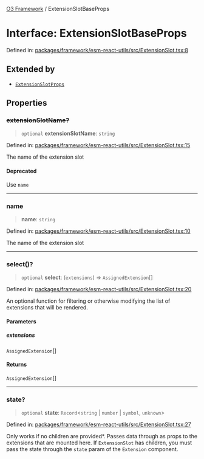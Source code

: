 [O3 Framework](../API.md) / ExtensionSlotBaseProps

# Interface: ExtensionSlotBaseProps

Defined in: [packages/framework/esm-react-utils/src/ExtensionSlot.tsx:8](https://github.com/habeshabro/openmrs-esm-core/blob/main/packages/framework/esm-react-utils/src/ExtensionSlot.tsx#L8)

## Extended by

- [`ExtensionSlotProps`](ExtensionSlotProps.md)

## Properties

### ~~extensionSlotName?~~

> `optional` **extensionSlotName**: `string`

Defined in: [packages/framework/esm-react-utils/src/ExtensionSlot.tsx:15](https://github.com/habeshabro/openmrs-esm-core/blob/main/packages/framework/esm-react-utils/src/ExtensionSlot.tsx#L15)

The name of the extension slot

#### Deprecated

Use `name`

***

### name

> **name**: `string`

Defined in: [packages/framework/esm-react-utils/src/ExtensionSlot.tsx:10](https://github.com/habeshabro/openmrs-esm-core/blob/main/packages/framework/esm-react-utils/src/ExtensionSlot.tsx#L10)

The name of the extension slot

***

### select()?

> `optional` **select**: (`extensions`) => `AssignedExtension`[]

Defined in: [packages/framework/esm-react-utils/src/ExtensionSlot.tsx:20](https://github.com/habeshabro/openmrs-esm-core/blob/main/packages/framework/esm-react-utils/src/ExtensionSlot.tsx#L20)

An optional function for filtering or otherwise modifying
  the list of extensions that will be rendered.

#### Parameters

##### extensions

`AssignedExtension`[]

#### Returns

`AssignedExtension`[]

***

### state?

> `optional` **state**: `Record`\<`string` \| `number` \| `symbol`, `unknown`\>

Defined in: [packages/framework/esm-react-utils/src/ExtensionSlot.tsx:27](https://github.com/habeshabro/openmrs-esm-core/blob/main/packages/framework/esm-react-utils/src/ExtensionSlot.tsx#L27)

Only works if no children are provided*. Passes data
  through as props to the extensions that are mounted here. If `ExtensionSlot`
  has children, you must pass the state through the `state` param of the
  `Extension` component.
